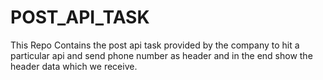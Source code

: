 # POST_API_TASK
This Repo Contains the post api task provided by the company to hit a particular api and send phone number as header and in the end show the header data which we receive.
